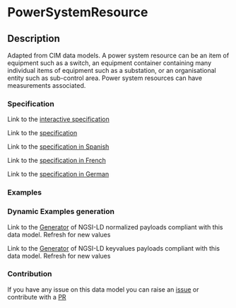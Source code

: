 # PowerSystemResource

## Description 

Adapted from CIM data models. A power system resource can be an item of equipment such as a switch, an equipment container containing many individual items of equipment such as a substation, or an organisational entity such as sub-control area. Power system resources can have measurements associated.
### Specification

Link to the [interactive specification](https://swagger.lab.fiware.org/?url=https://smart-data-models.github.io/dataModel.EnergyCIM/PowerSystemResource/swagger.yaml)

Link to the [specification](https://smart-data-models.github.io/dataModel.EnergyCIM/PowerSystemResource/doc/spec.md)

Link to the [specification in Spanish](https://smart-data-models.github.io/dataModel.EnergyCIM/PowerSystemResource/doc/spec_ES.md)

Link to the [specification in French](https://smart-data-models.github.io/dataModel.EnergyCIM/PowerSystemResource/doc/spec_FR.md)

Link to the [specification in German](https://smart-data-models.github.io/dataModel.EnergyCIM/PowerSystemResource/doc/spec_DE.md)
### Examples
### Dynamic Examples generation

Link to the [Generator](https://smartdatamodels.org/extra/ngsi-ld_generator_v0.92.php?schemaUrl=https://raw.githubusercontent.com/smart-data-models/dataModel.EnergyCIM/master/PowerSystemResource/schema.json&email=info@smartdatamodels.org) of NGSI-LD normalized payloads compliant with this data model. Refresh for new values

Link to the [Generator](https://smartdatamodels.org/extra/ngsi-ld_generator_keyvalues_v0.92.php?schemaUrl=https://raw.githubusercontent.com/smart-data-models/dataModel.EnergyCIM/master/PowerSystemResource/schema.json&email=info@smartdatamodels.org) of NGSI-LD keyvalues payloads compliant with this data model. Refresh for new values
### Contribution

 If you have any issue on this data model you can raise an [issue](https://github.com/smart-data-models/dataModel.EnergyCIM/issues)  or contribute with a [PR](https://github.com/smart-data-models/dataModel.EnergyCIM/pulls)